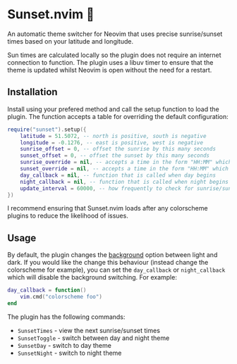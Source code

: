 # Sunset.nvim :sunrise:

An automatic theme switcher for Neovim that uses precise sunrise/sunset times based on your latitude and longitude.

Sun times are calculated locally so the plugin does not require an internet connection to function. The plugin uses a libuv timer to ensure that the theme is updated whilst Neovim is open without the need for a restart.

## Installation

Install using your prefered method and call the setup function to load the plugin.
The function accepts a table for overriding the default configuration:

```lua
require("sunset").setup({
    latitude = 51.5072, -- north is positive, south is negative
    longitude = -0.1276, -- east is positive, west is negative
    sunrise_offset = 0, -- offset the sunrise by this many seconds
    sunset_offset = 0, -- offset the sunset by this many seconds
    sunrise_override = nil, -- accepts a time in the form "HH:MM" which will override the sunrise time
    sunset_override = nil, -- accepts a time in the form "HH:MM" which will override the sunset time
    day_callback = nil, -- function that is called when day begins
    night_callback = nil, -- function that is called when night begins
    update_interval = 60000, -- how frequently to check for sunrise/sunset changes in milliseconds
})
```

I recommend ensuring that Sunset.nvim loads after any colorscheme plugins to reduce the likelihood of issues.

## Usage

By default, the plugin changes the [background](https://neovim.io/doc/user/options.html#'background') option between light and dark. If you would like the change this behaviour (instead change the colorscheme for example), you can set the `day_callback` or `night_callback` which will disable the background switching. For example:

```lua
day_callback = function()
    vim.cmd("colorscheme foo")
end
```

The plugin has the following commands:
- `SunsetTimes` - view the next sunrise/sunset times
- `SunsetToggle` - switch between day and night theme
- `SunsetDay` - switch to day theme
- `SunsetNight` - switch to night theme
